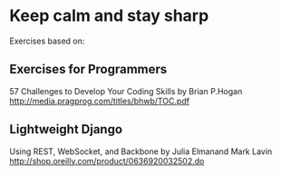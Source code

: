# Keep calm and stay sharp

Exercises based on:

## Exercises for Programmers
57 Challenges to Develop Your Coding Skills
by Brian P.Hogan
http://media.pragprog.com/titles/bhwb/TOC.pdf

## Lightweight Django
Using REST, WebSocket, and Backbone
by Julia Elmanand Mark Lavin
http://shop.oreilly.com/product/0636920032502.do
